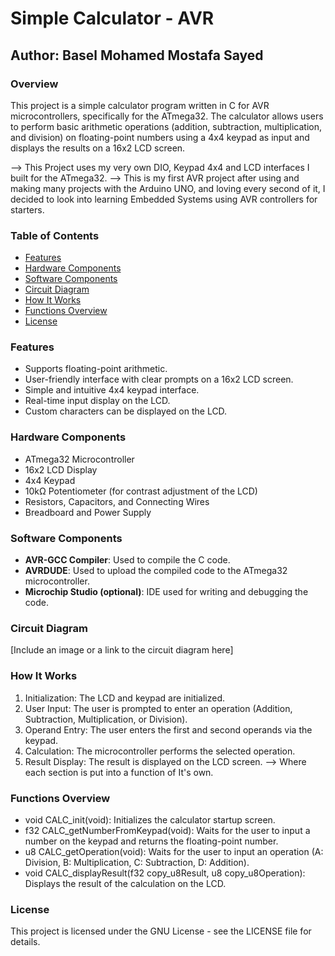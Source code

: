 # Simple Calculator - AVR

## Author: Basel Mohamed Mostafa Sayed

### Overview

This project is a simple calculator program written in C for AVR microcontrollers, specifically for the ATmega32. The calculator allows users to perform basic arithmetic operations (addition, subtraction, multiplication, and division) on floating-point numbers using a 4x4 keypad as input and displays the results on a 16x2 LCD screen.

--> This Project uses my very own DIO, Keypad 4x4 and LCD interfaces I built for the ATmega32.
--> This is my first AVR project after using and making many projects with the Arduino UNO, and loving every second of it, I decided to look into learning Embedded Systems using AVR controllers for starters.

### Table of Contents

- [Features](#features)
- [Hardware Components](#hardware-components)
- [Software Components](#software-components)
- [Circuit Diagram](#circuit-diagram)
- [How It Works](#how-it-works)
- [Functions Overview](#functions-overview)
- [License](#license)

### Features

- Supports floating-point arithmetic.
- User-friendly interface with clear prompts on a 16x2 LCD screen.
- Simple and intuitive 4x4 keypad interface.
- Real-time input display on the LCD.
- Custom characters can be displayed on the LCD.

### Hardware Components

- ATmega32 Microcontroller
- 16x2 LCD Display
- 4x4 Keypad
- 10kΩ Potentiometer (for contrast adjustment of the LCD)
- Resistors, Capacitors, and Connecting Wires
- Breadboard and Power Supply

### Software Components

- **AVR-GCC Compiler**: Used to compile the C code.
- **AVRDUDE**: Used to upload the compiled code to the ATmega32 microcontroller.
- **Microchip Studio (optional)**: IDE used for writing and debugging the code.

### Circuit Diagram

[Include an image or a link to the circuit diagram here]

### How It Works
1) Initialization: The LCD and keypad are initialized.
2) User Input: The user is prompted to enter an operation (Addition, Subtraction, Multiplication, or Division).
3) Operand Entry: The user enters the first and second operands via the keypad.
4) Calculation: The microcontroller performs the selected operation.
5) Result Display: The result is displayed on the LCD screen.
--> Where each section is put into a function of It's own.

### Functions Overview
- void CALC_init(void): Initializes the calculator startup screen.
- f32 CALC_getNumberFromKeypad(void): Waits for the user to input a number on the keypad and returns the floating-point number.
- u8 CALC_getOperation(void): Waits for the user to input an operation (A: Division, B: Multiplication, C: Subtraction, D: Addition).
- void CALC_displayResult(f32 copy_u8Result, u8 copy_u8Operation): Displays the result of the calculation on the LCD.

### License
This project is licensed under the GNU License - see the LICENSE file for details.
